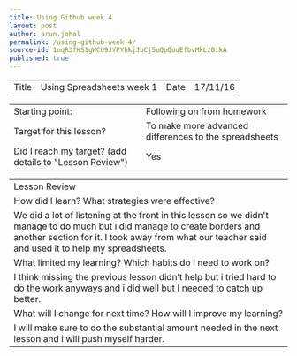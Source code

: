 ```yaml
---
title: Using Github week 4
layout: post
author: arun.johal
permalink: /using-github-week-4/
source-id: 1nqR3fKS1gWCU9JYPYhkjJbCj5uQpQuuEfbvMkLz0ikA
published: true
---
```

<table>
  <tr>
    <td>Title</td>
    <td>Using Spreadsheets week 1</td>
    <td>Date</td>
    <td>17/11/16</td>
  </tr>
</table>


<table>
  <tr>
    <td>Starting point:</td>
    <td>Following on from homework</td>
  </tr>
  <tr>
    <td>Target for this lesson?</td>
    <td>To make more advanced differences to the spreadsheets</td>
  </tr>
  <tr>
    <td>Did I reach my target? 
(add details to "Lesson Review")</td>
    <td> Yes</td>
  </tr>
</table>


<table>
  <tr>
    <td>Lesson Review</td>
  </tr>
  <tr>
    <td>How did I learn? What strategies were effective? </td>
  </tr>
  <tr>
    <td>We did a lot of listening at the front in this lesson so we didn't manage to do much but i did manage to create borders and another section for it. I took away from what our teacher said and used it to help my spreadsheets.</td>
  </tr>
  <tr>
    <td>What limited my learning? Which habits do I need to work on? </td>
  </tr>
  <tr>
    <td>I think missing the previous lesson didn’t help but i tried hard to do the work anyways and i did well but I needed to catch up better.</td>
  </tr>
  <tr>
    <td>What will I change for next time? How will I improve my learning?</td>
  </tr>
  <tr>
    <td>I will make sure to do the substantial amount needed in the next lesson and i will push myself harder.</td>
  </tr>
</table>


